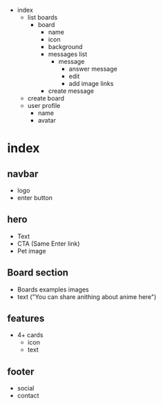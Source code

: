 - index
    + list boards
        * board
            - name
            - icon
            - background
            - messages list
                + message
                    * answer message
                    * edit
                    * add image links
            - create message
    + create board
    + user profile
        * name
        * avatar

# index

## navbar

* logo
* enter button

## hero

* Text
* CTA (Same Enter link)
* Pet image

## Board section

* Boards examples images
* text ("You can share anithing about anime here")

## features

* 4+ cards
    - icon
    - text

## footer

* social
* contact